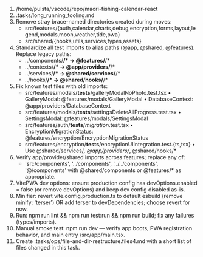 1) /home/pulsta/vscode/repo/maori-fishing-calendar-react
2) .tasks/long_running_tooling.md
3) Remove stray brace-named directories created during moves:
   - src/features/{auth,calendar,charts,debug,encryption,forms,layout,legend,modals,moon,weather,tide,pwa}
   - src/shared/{hooks,utils,services,types,assets}
4) Standardize all test imports to alias paths (@app, @shared, @features). Replace legacy paths:
   - ../components/**/* → @features/**/*
   - ../contexts/**/* → @app/providers/**/*
   - ../services/**/* → @shared/services/**/*
   - ../hooks/**/* → @shared/hooks/**/*
5) Fix known test files with old imports:
   - src/features/modals/__tests__/galleryModalNoPhoto.test.tsx
     • GalleryModal: @features/modals/GalleryModal
     • DatabaseContext: @app/providers/DatabaseContext
   - src/features/modals/__tests__/settingsDeleteAllProgress.test.tsx
     • SettingsModal: @features/modals/SettingsModal
   - src/features/auth/__tests__/*migration*.test.tsx
     • EncryptionMigrationStatus: @features/encryption/EncryptionMigrationStatus
   - src/features/encryption/__tests__/encryptionUIIntegration.test.{ts,tsx}
     • Use @shared/services/*, @app/providers/*, @shared/hooks/*
6) Verify app/provider/shared imports across features; replace any of:
   - 'src/components', '../components', '../../components', '@/components' with @shared/components or @features/* as appropriate.
7) VitePWA dev options: ensure production config has devOptions.enabled = false (or remove devOptions) and keep dev config disabled as-is.
8) Minifier: revert vite.config.production.ts to default esbuild (remove minify: 'terser') OR add terser to devDependencies; choose revert for now.
9) Run: npm run lint && npm run test:run && npm run build; fix any failures (types/imports).
10) Manual smoke test: npm run dev — verify app boots, PWA registration behavior, and main entry /src/app/main.tsx.
11) Create .tasks/ops/file-and-dir-restructure.files4.md with a short list of files changed in this task.
